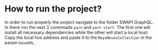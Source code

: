 # How to run the project?

In order to run properly the project navigate to the folder SWAPI GraphQL.
In there run the next 2 commnads `yarn` and `yarn start`. The first one will install all necessary dependencies while the other will start a local host.
Copy the local hos address and paste it to the `MoyaMovesCollection` in the param `baseURL`.
